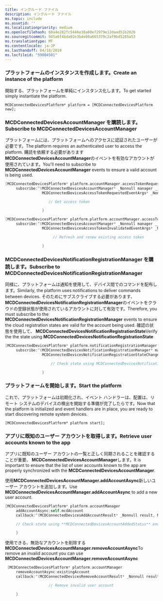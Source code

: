 ```yaml
---
title: インクルード ファイル
description: インクルード ファイル
ms.topic: include
ms.assetid: ''
ms.localizationpriority: medium
ms.openlocfilehash: 60a4e282fc5446e38a80e72979e12daad51b2026
ms.sourcegitcommit: 945a0f4bda02e3b4eb9a665379c2af9bd5285a53
ms.translationtype: MT
ms.contentlocale: ja-JP
ms.lasthandoff: 04/18/2019
ms.locfileid: "59804501"
---
```

### <a name="create-an-instance-of-the-platform"></a><span data-ttu-id="0f8aa-103">プラットフォームのインスタンスを作成します。</span><span class="sxs-lookup"><span data-stu-id="0f8aa-103">Create an instance of the platform</span></span>

<span data-ttu-id="0f8aa-104">開始する、プラットフォームを単純にインスタンス化します。</span><span class="sxs-lookup"><span data-stu-id="0f8aa-104">To get started simply instantiate the platform.</span></span>

`MCDConnectedDevicesPlatform* platform = [MCDConnectedDevicesPlatform new];`

### <a name="subscribe-to-mcdconnecteddevicesaccountmanager"></a><span data-ttu-id="0f8aa-105">MCDConnectedDevicesAccountManager を購読します。</span><span class="sxs-lookup"><span data-stu-id="0f8aa-105">Subscribe to MCDConnectedDevicesAccountManager</span></span>

<span data-ttu-id="0f8aa-106">プラットフォームには、プラットフォームへのアクセスに認証されたユーザーが必要です。</span><span class="sxs-lookup"><span data-stu-id="0f8aa-106">The platform requires an authenticated user to access the platform.</span></span>  <span data-ttu-id="0f8aa-107">購読を依頼する必要があります**MCDConnectedDevicesAccountManager**のイベントを有効なアカウントが使用されています。</span><span class="sxs-lookup"><span data-stu-id="0f8aa-107">You'll need to subscribe to **MCDConnectedDevicesAccountManager** events to ensure a valid account is being used.</span></span>

```ObjectiveC
[MCDConnectedDevicesPlatform* platform.accountManager.accessTokenRequested
     subscribe:^(MCDConnectedDevicesAccountManager* _Nonnull manager __unused,
                 MCDConnectedDevicesAccessTokenRequestedEventArgs* _Nonnull request __unused) {

                    // Get access token

                 }
```

```ObjectiveC
[MCDConnectedDevicesPlatform* platform.platform.accountManager.accessTokenInvalidated
     subscribe:^(MCDConnectedDevicesAccountManager* _Nonnull manager __unused,
                 MCDConnectedDevicesAccessTokenInvalidatedEventArgs* _Nonnull request) {

                      // Refresh and renew existing access token

                 }
```

### <a name="subscribe-to-mcdconnecteddevicesnotificationregistrationmanager"></a><span data-ttu-id="0f8aa-108">MCDConnectedDevicesNotificationRegistrationManager を購読します。</span><span class="sxs-lookup"><span data-stu-id="0f8aa-108">Subscribe to MCDConnectedDevicesNotificationRegistrationManager</span></span>

<span data-ttu-id="0f8aa-109">同様に、プラットフォームは通知を使用して、デバイス間でのコマンドを配布します。</span><span class="sxs-lookup"><span data-stu-id="0f8aa-109">Similarly, the platform uses notifications to deliver commands between devices.</span></span>  <span data-ttu-id="0f8aa-110">そのためにサブスクライブする必要があります、 **MCDConnectedDevicesNotificationRegistrationManager**のイベントをクラウドの登録状態が使用されているアカウントに対して有効です。</span><span class="sxs-lookup"><span data-stu-id="0f8aa-110">Therefore, you must subscribe to the **MCDConnectedDevicesNotificationRegistrationManager** events to ensure the cloud registration states are valid for the account being used.</span></span>  <span data-ttu-id="0f8aa-111">確認の状態を使用して、 **MCDConnectedDevicesNotificationRegistrationState**</span><span class="sxs-lookup"><span data-stu-id="0f8aa-111">Verify the the state using **MCDConnectedDevicesNotificationRegistrationState**</span></span>

```ObjectiveC
[MCDConnectedDevicesPlatform* platform.notificationRegistrationManager.notificationRegistrationStateChanged
     subscribe:^(MCDConnectedDevicesNotificationRegistrationManager* manager __unused,
                 MCDConnectedDevicesNotificationRegistrationStateChangedEventArgs* args __unused) {

                     // Check state using MCDConnectedDevicesNotificationRegistrationState enum

                 }

```

### <a name="start-the-platform"></a><span data-ttu-id="0f8aa-112">プラットフォームを開始します。</span><span class="sxs-lookup"><span data-stu-id="0f8aa-112">Start the platform</span></span>
<span data-ttu-id="0f8aa-113">これで、プラットフォームは初期化され、イベント ハンドラーは、配置は、リモート システムのデバイスの検出を開始する準備が完了したらです。</span><span class="sxs-lookup"><span data-stu-id="0f8aa-113">Now that the platform is initialized and event handlers are in place, you are ready to start discovering remote system devices.</span></span>  

`[MCDConnectedDevicesPlatform* platform start];`

### <a name="retrieve-user-accounts-known-to-the-app"></a><span data-ttu-id="0f8aa-114">アプリに既知のユーザー アカウントを取得します。</span><span class="sxs-lookup"><span data-stu-id="0f8aa-114">Retrieve user accounts known to the app</span></span>

<span data-ttu-id="0f8aa-115">アプリに既知のユーザー アカウントの一覧と正しく同期されることを確認することが重要、 **MCDConnectedDevicesAccountManager**します。</span><span class="sxs-lookup"><span data-stu-id="0f8aa-115">It is important to ensure that the list of user accounts known to the app are properly synchronized with the **MCDConnectedDevicesAccountManager**.</span></span>

<span data-ttu-id="0f8aa-116">使用**MCDConnectedDevicesAccountManager.addAccountAsync**新しいユーザー アカウントを追加します。</span><span class="sxs-lookup"><span data-stu-id="0f8aa-116">Use **MCDConnectedDevicesAccountManager.addAccountAsync** to add a new user account.</span></span>

```ObjectiveC
[MCDConnectedDevicesPlatform* platform.accountManager
     addAccountAsync:self.mcdAccount
     callback:^(MCDConnectedDevicesAddAccountResult* _Nonnull result, NSError* _Nullable error) {

     // Check state using **MCDConnectedDevicesAccountAddedStatus** enum

     }
```

<span data-ttu-id="0f8aa-117">使用できる、無効なアカウントを削除する**MCDConnectedDevicesAccountManager.removeAccountAsync**</span><span class="sxs-lookup"><span data-stu-id="0f8aa-117">To remove an invalid account you can use **MCDConnectedDevicesAccountManager.removeAccountAsync**</span></span>

```ObjectiveC
 [MCDConnectedDevicesPlatform* platform.accountManager
     removeAccountAsync:existingAccount
     callback:^(MCDConnectedDevicesRemoveAccountResult* _Nonnull result __unused, NSError* _Nullable error) {

                    // Remove invalid user account

     }
```